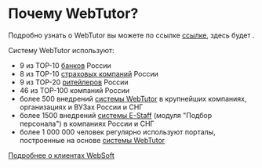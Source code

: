 # Почему WebTutor?

Подробно узнать о WebTutor вы можете по ссылке [ссылке](http://websoft.ru/db/wb/root_id/webtutor/doc.html), здесь будет .

Систему WebTutor используют:

* 9 из TOP-10 [банков](http://websoft.ru/db/wb/root_id/sector_finance/doc.html) России
* 8 из ТОР-10 [страховых компаний](http://websoft.ru/db/wb/root_id/sector_finance/doc.html) России
* 9 из ТОР-20 [ритейлеров](http://websoft.ru/db/wb/root_id/sector_retail/doc.html) России
* 46 из TOP-100 компаний России
* более 500 внедрений [системы WebTutor](http://websoft.ru/db/wb/root_id/webtutor/doc.html) в крупнейших компаниях, организациях и ВУЗах России и СНГ
* более 1500 внедрений [системы E-Staff](http://websoft.ru/db/wb/root_id/e-staff/doc.html) \(модуля "Подбор персонала"\) в компаниях России и СНГ
* более 1 000 000 человек регулярно используют порталы, построенные на основе [системы WebTutor](http://websoft.ru/db/wb/root_id/webtutor/doc.html)

[Подробнее о клиентах WebSoft](http://websoft.ru/db/wb/root_id/clients/doc.html)

